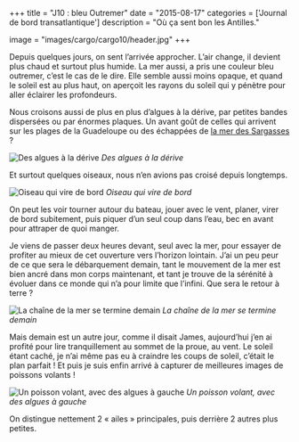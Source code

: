 +++
title = "J10 : bleu Outremer"
date = "2015-08-17"
categories = ['Journal de bord transatlantique']
description = "Où ça sent bon les Antilles."

image = "images/cargo/cargo10/header.jpg"
+++

Depuis quelques jours, on sent l’arrivée approcher. L’air change, il devient plus chaud et surtout plus humide. La mer aussi, a pris une couleur bleu outremer, c’est le cas de le dire. Elle semble aussi moins opaque, et quand le soleil est au plus haut, on aperçoit les rayons du soleil qui y pénètre pour aller éclairer les profondeurs.

Nous croisons aussi de plus en plus d’algues à la dérive, par petites bandes dispersées ou par énormes plaques. Un avant goût de celles qui arrivent sur les plages de la Guadeloupe ou des échappées de [la mer des Sargasses](http://la1ere.francetvinfo.fr/2015/03/05/les-algues-sargasses-qui-envahissent-les-cotes-des-antilles-et-de-la-guyane-ne-viendraient-pas-de-la-mer-des-sargasses-mais-d-une-zone-au-large-du-bresil-235519.html) ?

![Des algues à la dérive](/images/cargo/cargo10/algue.jpg)
*Des algues à la dérive*

Et surtout quelques oiseaux, nous n’en avions pas croisé depuis longtemps.

![Oiseau qui vire de bord](/images/cargo/cargo10/piaf.jpg)
*Oiseau qui vire de bord*

On peut les voir tourner autour du bateau, jouer avec le vent, planer, virer de bord subitement, puis piquer d’un seul coup dans l’eau, bec en avant pour attraper de quoi manger.

Je viens de passer deux heures devant, seul avec la mer, pour essayer de profiter au mieux de cet ouverture vers l’horizon lointain. J’ai un peu peur de ce que sera le débarquement demain, tant le mouvement de la mer est bien ancré dans mon corps maintenant, et tant je trouve de la sérénité à évoluer dans ce monde qui n’a pour limite que l’infini. Que sera le retour à terre ?

![La chaîne de la mer se termine demain](/images/cargo/cargo10/chaine.jpg)
*La chaîne de la mer se termine demain*

Mais demain est un autre jour, comme il disait James, aujourd’hui j’en ai profité pour lire tranquillement au sommet de la proue, au vent. Le soleil étant caché, je n’ai même pas eu à craindre les coups de soleil, c’était le plan parfait ! Et puis je suis enfin arrivé à capturer de meilleures images de poissons volants !

![Un poisson volant, avec des algues à gauche](/images/cargo/cargo10/poisson.jpg)
*Un poisson volant, avec des algues à gauche*

On distingue nettement 2 « ailes » principales, puis derrière 2 autres plus petites.
